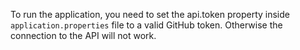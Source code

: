 To run the application, you need to set the api.token property inside `application.properties` file to a valid GitHub token.
Otherwise the connection to the API will not work.